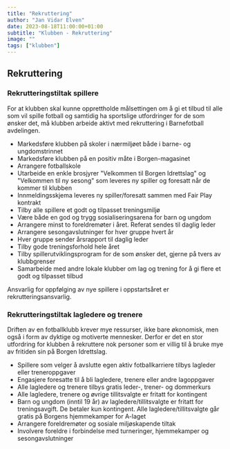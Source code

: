 ```yaml
---
title: "Rekruttering"
author: "Jan Vidar Elven"
date: 2023-08-18T11:00:00+01:00
subtitle: "Klubben - Rekruttering"
image: ""
tags: ["klubben"]
---
```


## Rekruttering

### Rekrutteringstiltak spillere

For at klubben skal kunne opprettholde målsettingen om å gi et tilbud til alle som vil spille fotball og samtidig ha sportslige utfordringer for de som ønsker det, må klubben arbeide aktivt med rekruttering i Barnefotball avdelingen.

- Markedsføre klubben på skoler i nærmiljøet både i barne- og ungdomstrinnet
- Markedsføre klubben på en positiv måte i Borgen-magasinet
- Arrangere fotballskole
- Utarbeide en enkle brosjyrer "Velkommen til Borgen Idrettslag" og "Velkommen til ny sesong" som leveres ny spiller og foresatt når de kommer til klubben
- Innmeldingsskjema leveres ny spiller/foresatt sammen med Fair Play kontrakt
- Tilby alle spillere et godt og tilpasset treningsmiljø
- Være både en god og trygg sosialiseringsarena for barn og ungdom
- Arrangere minst to foreldremøter i året. Referat sendes til daglig leder
- Arrangere sesongavslutninger for hver gruppe hvert år
- Hver gruppe sender årsrapport til daglig leder
- Tilby gode treningsforhold hele året
- Tilby spillerutviklingsprogram for de som ønsker det, gjerne på tvers av klubbgrenser
- Samarbeide med andre lokale klubber om lag og trening for å gi flere et godt og tilpasset tilbud

Ansvarlig for oppfølging av nye spillere i oppstartsåret er rekrutteringsansvarlig.

### Rekrutteringstiltak lagledere og trenere

Driften av en fotballklubb krever mye ressurser, ikke bare økonomisk, men også i form av dyktige og motiverte mennesker. Derfor er det en stor utfordring for klubben å rekruttere nok personer som er villig til å bruke mye av fritiden sin på Borgen Idrettslag.

- Spillere som velger å avslutte egen aktiv fotballkarriere tilbys lagleder eller treneroppgaver
- Engasjere foresatte til å bli lagledere, trenere eller andre lagoppgaver
- Alle lagledere og trenere tilbys gratis leder-, trener- og dommerkurs
- Alle lagledere, trenere og øvrige tillitsvalgte er fritatt for kontingent
- Barn og ungdom (inntil 19 år) av lagledere/tillitsvalgte er fritatt for treningsavgift. De betaler kun kontingent. Alle lagledere/tillitsvalgte går gratis på Borgens hjemmekamper for A-laget
- Arrangere foreldremøter og sosiale miljøskapende tiltak
- Involvere foreldre i forbindelse med turneringer, hjemmekamper og sesongavslutninger
